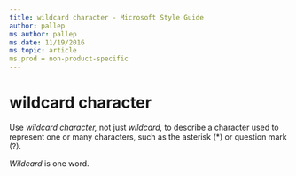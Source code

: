 ```yaml
---
title: wildcard character - Microsoft Style Guide
author: pallep
ms.author: pallep
ms.date: 11/19/2016
ms.topic: article
ms.prod = non-product-specific
---
```


# wildcard character

Use *wildcard character,* not just *wildcard,* to describe a character used to represent one or many characters, such as the asterisk (\*) or question mark (?).

*Wildcard* is one word.
